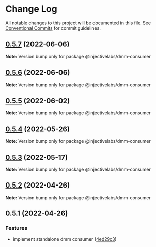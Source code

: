# Change Log

All notable changes to this project will be documented in this file.
See [Conventional Commits](https://conventionalcommits.org) for commit guidelines.

## [0.5.7](https://github.com/InjectiveLabs/injective-ts/compare/@injectivelabs/dmm-consumer@0.5.6...@injectivelabs/dmm-consumer@0.5.7) (2022-06-06)

**Note:** Version bump only for package @injectivelabs/dmm-consumer





## [0.5.6](https://github.com/InjectiveLabs/injective-ts/compare/@injectivelabs/dmm-consumer@0.5.5...@injectivelabs/dmm-consumer@0.5.6) (2022-06-06)

**Note:** Version bump only for package @injectivelabs/dmm-consumer





## [0.5.5](https://github.com/InjectiveLabs/injective-ts/compare/@injectivelabs/dmm-consumer@0.5.4...@injectivelabs/dmm-consumer@0.5.5) (2022-06-02)

**Note:** Version bump only for package @injectivelabs/dmm-consumer





## [0.5.4](https://github.com/InjectiveLabs/injective-ts/compare/@injectivelabs/dmm-consumer@0.5.3...@injectivelabs/dmm-consumer@0.5.4) (2022-05-26)

**Note:** Version bump only for package @injectivelabs/dmm-consumer





## [0.5.3](https://github.com/InjectiveLabs/injective-ts/compare/@injectivelabs/dmm-consumer@0.5.2...@injectivelabs/dmm-consumer@0.5.3) (2022-05-17)

**Note:** Version bump only for package @injectivelabs/dmm-consumer





## [0.5.2](https://github.com/InjectiveLabs/injective-ts/compare/@injectivelabs/dmm-consumer@0.5.1...@injectivelabs/dmm-consumer@0.5.2) (2022-04-26)

**Note:** Version bump only for package @injectivelabs/dmm-consumer





## 0.5.1 (2022-04-26)


### Features

* implement standalone dmm consumer ([4ed29c3](https://github.com/InjectiveLabs/injective-ts/commit/4ed29c38f0f24a59865709866111c32b52fb2dd2))
